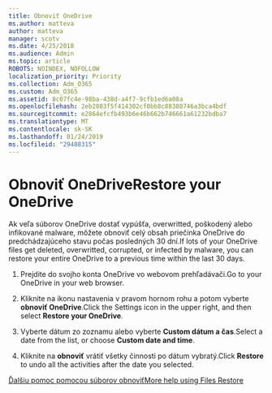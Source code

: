 ```yaml
---
title: Obnoviť OneDrive
ms.author: matteva
author: matteva
manager: scotv
ms.date: 4/25/2018
ms.audience: Admin
ms.topic: article
ROBOTS: NOINDEX, NOFOLLOW
localization_priority: Priority
ms.collection: Adm_O365
ms.custom: Adm_O365
ms.assetid: 8c07fc4e-98ba-438d-a4f7-9cfb1ed6a08a
ms.openlocfilehash: 2eb2803f5f414302cf0bb8c88380746a3bca4bdf
ms.sourcegitcommit: e2864efcfb493b6e46b662b746661a61232bdba7
ms.translationtype: MT
ms.contentlocale: sk-SK
ms.lasthandoff: 01/24/2019
ms.locfileid: "29488315"
---
```

# <a name="restore-your-onedrive"></a><span data-ttu-id="71391-102">Obnoviť OneDrive</span><span class="sxs-lookup"><span data-stu-id="71391-102">Restore your OneDrive</span></span>

<span data-ttu-id="71391-103">Ak veľa súborov OneDrive dostať vypúšťa, overwritted, poškodený alebo infikované malware, môžete obnoviť celý obsah priečinka OneDrive do predchádzajúceho stavu počas posledných 30 dní.</span><span class="sxs-lookup"><span data-stu-id="71391-103">If lots of your OneDrive files get deleted, overwritted, corrupted, or infected by malware, you can restore your entire OneDrive to a previous time within the last 30 days.</span></span>
  
1. <span data-ttu-id="71391-104">Prejdite do svojho konta OneDrive vo webovom prehľadávači.</span><span class="sxs-lookup"><span data-stu-id="71391-104">Go to your OneDrive in your web browser.</span></span>
    
2. <span data-ttu-id="71391-105">Kliknite na ikonu nastavenia v pravom hornom rohu a potom vyberte **obnoviť OneDrive**.</span><span class="sxs-lookup"><span data-stu-id="71391-105">Click the Settings icon in the upper right, and then select **Restore your OneDrive**.</span></span>
    
3. <span data-ttu-id="71391-106">Vyberte dátum zo zoznamu alebo vyberte **Custom dátum a čas**.</span><span class="sxs-lookup"><span data-stu-id="71391-106">Select a date from the list, or choose **Custom date and time**.</span></span>
    
4. <span data-ttu-id="71391-107">Kliknite na **obnoviť** vrátiť všetky činnosti po dátum vybratý.</span><span class="sxs-lookup"><span data-stu-id="71391-107">Click **Restore** to undo all the activities after the date you selected.</span></span> 
    
[<span data-ttu-id="71391-108">Ďalšiu pomoc pomocou súborov obnoviť</span><span class="sxs-lookup"><span data-stu-id="71391-108">More help using Files Restore</span></span>](https://go.microsoft.com/fwlink/?linkid=872874)
  

